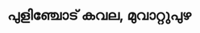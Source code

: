 ---
title: പുളിഞ്ചോട് കവല, മുവാറ്റുപുഴ
url: /pullinycoott-kvl-muvaarrrrupulll/
latitude: 10.006
longitude: 76.57
---